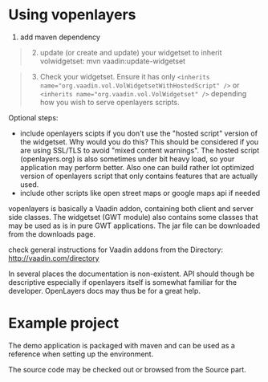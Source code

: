 # Using vopenlayers #

  1. add maven dependency

> 2. update (or create and update) your widgetset to inherit volwidgetset: mvn vaadin:update-widgetset

> 3. Check your widgetset. Ensure it has only `<inherits name="org.vaadin.vol.VolWidgetsetWithHostedScript" />` or `<inherits name="org.vaadin.vol.VolWidgetset" />` depending how you wish to serve openlayers scripts.

Optional steps:
  * include openlayers scipts if you don't use the "hosted script" version of the widgetset. Why would you do this? This should be considered if you are using SSL/TLS to avoid "mixed content warnings". The hosted script (openlayers.org) is also sometimes under bit heavy load, so your application may perform better. Also one can build rather lot optimized version of openlayers script that only contains features that are actually used.
  * include other scripts like open street maps or google maps api if needed

vopenlayers is basically a Vaadin addon, containing both client and server side classes. The widgetset (GWT module) also contains some classes that may be used as is in pure GWT applications. The jar file can be downloaded from the downloads page.

check general instructions for Vaadin addons from the Directory:
http://vaadin.com/directory

In several places the documentation is non-existent. API should though be descriptive especially if openlayers itself is somewhat familiar for the developer. OpenLayers docs may thus be for a great help.

# Example project #

The demo application is packaged with maven and can be used as a reference when setting up the environment.

The source code may be checked out or browsed from the Source part.